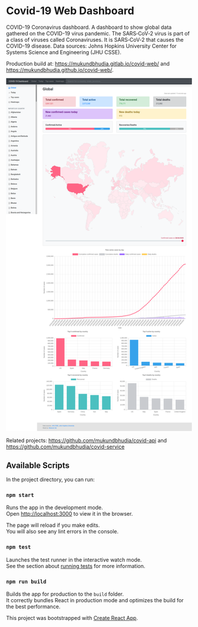 # Covid-19 Web Dashboard

COVID-19 Coronavirus dashboard. A dashboard to show global data gathered on the COVID-19 virus pandemic.
The SARS‑CoV‑2 virus is part of a class of viruses called Coronaviruses. It is SARS‑CoV‑2 that causes the COVID-19 disease.
Data sources: Johns Hopkins University Center for Systems Science and Engineering (JHU CSSE).

Production build at: https://mukundbhudia.gitlab.io/covid-web/ and https://mukundbhudia.github.io/covid-web/.

![Global page on the Covid-19 dashboard](https://github.com/mukundbhudia/covid-web/raw/master/screenshots/global-dashboard.png)

Related projects: https://github.com/mukundbhudia/covid-api and https://github.com/mukundbhudia/covid-service

## Available Scripts

In the project directory, you can run:

### `npm start`

Runs the app in the development mode.<br />
Open [http://localhost:3000](http://localhost:3000) to view it in the browser.

The page will reload if you make edits.<br />
You will also see any lint errors in the console.

### `npm test`

Launches the test runner in the interactive watch mode.<br />
See the section about [running tests](https://facebook.github.io/create-react-app/docs/running-tests) for more information.

### `npm run build`

Builds the app for production to the `build` folder.<br />
It correctly bundles React in production mode and optimizes the build for the best performance.

This project was bootstrapped with [Create React App](https://github.com/facebook/create-react-app).
